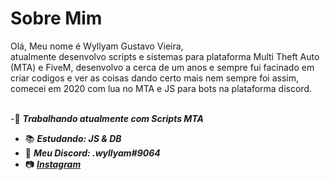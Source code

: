 <h1>Sobre Mim</h1>
Olá, Meu nome é Wyllyam Gustavo Vieira, </br> atualmente desenvolvo scripts e sistemas para plataforma Multi Theft Auto (MTA) e FiveM, desenvolvo a cerca de um anos e sempre fui facinado em criar codigos e ver as coisas dando certo mais nem sempre foi assim, comecei em 2020 com lua no MTA e JS para bots na plataforma discord. 
<br>
<br>

-🎫 ***Trabalhando atualmente com Scripts MTA*** 
- 📚 ***Estudando: JS & DB*** 
- 📩 ***Meu Discord: .wyllyam#9064***
- 📷 ***<a href="https://www.instagram.com/wyllyam.br/">Instagram</a>***


<br>
<br>
